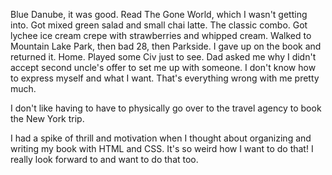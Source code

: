 Blue Danube, it was good. Read The Gone World, which I wasn't getting into. Got mixed green salad and small chai latte. The classic combo. Got lychee ice cream crepe with strawberries and whipped cream. Walked to Mountain Lake Park, then bad 28, then Parkside. I gave up on the book and returned it. Home. Played some Civ just to see. Dad asked me why I didn't accept second uncle's offer to set me up with someone. I don't know how to express myself and what I want. That's everything wrong with me pretty much.

I don't like having to have to physically go over to the travel agency to book the New York trip.

I had a spike of thrill and motivation when I thought about organizing and writing my book with HTML and CSS. It's so weird how I want to do that! I really look forward to and want to do that too.
